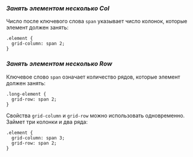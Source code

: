 ### *Занять элементом несколько Col*
Число после ключевого слова `span` указывает число колонок, которые элемент должен занять:

```
.element {
  grid-column: span 2;
}
```

### *Занять элементом несколько Row*
Ключевое слово `span` означает количество рядов, которые элемент должен занять:

```
.long-element {
  grid-row: span 2;
}
```

Свойства `grid-column` и `grid-row` можно использовать одновременно.
Займет три колонки и два ряда:
```
.element {
  grid-column: span 3;
  grid-row: span 2;
}
```